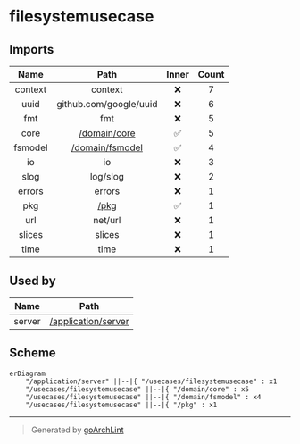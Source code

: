 # filesystemusecase

## Imports

|  Name   |                  Path                   | Inner | Count |
|:-------:|:---------------------------------------:|:-----:|:-----:|
| context |                 context                 |  ❌   |   7   |
|  uuid   |         github.com/google/uuid          |  ❌   |   6   |
|   fmt   |                   fmt                   |  ❌   |   5   |
|  core   |    [/domain/core](../domain/core.md)    |  ✅   |   5   |
| fsmodel | [/domain/fsmodel](../domain/fsmodel.md) |  ✅   |   4   |
|   io    |                   io                    |  ❌   |   3   |
|  slog   |                log/slog                 |  ❌   |   2   |
| errors  |                 errors                  |  ❌   |   1   |
|   pkg   |            [/pkg](../pkg.md)            |  ✅   |   1   |
|   url   |                 net/url                 |  ❌   |   1   |
| slices  |                 slices                  |  ❌   |   1   |
|  time   |                  time                   |  ❌   |   1   |

## Used by

|  Name  |                      Path                       |
|:------:|:-----------------------------------------------:|
| server | [/application/server](../application/server.md) |

## Scheme

```mermaid
erDiagram
    "/application/server" ||--|{ "/usecases/filesystemusecase" : x1
    "/usecases/filesystemusecase" ||--|{ "/domain/core" : x5
    "/usecases/filesystemusecase" ||--|{ "/domain/fsmodel" : x4
    "/usecases/filesystemusecase" ||--|{ "/pkg" : x1
```

---

> Generated by [goArchLint](https://github.com/gbh007/goarchlint)
